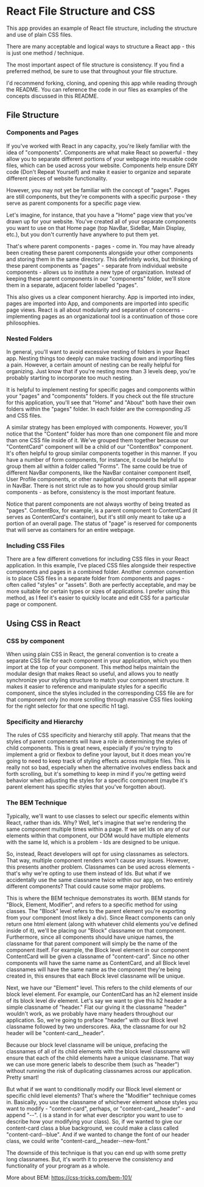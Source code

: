# React File Structure and CSS
 

 This app provides an example of React file structure, including the structure and use of plain CSS files.

 There are many acceptable and logical ways to structure a React app - this is just one method / technique.

The most important aspect of file structure is consistency. If you find a preferred method, be sure to use that throughout your file structure.

I'd recommend forking, cloning, and opening this app while reading through the README. You can reference the code in our files as examples of the concepts discussed in this README.
 
 ## File Structure 
 
 ### Components and Pages
 
If you've worked with React in any capacity, you're likely familiar with the idea of "components". Components are what make React so powerful - they allow you to separate different portions of your webpage into reusable code files, which can be used across your website. Components help ensure DRY code (Don't Repeat Yourself) and make it easier to organize and separate different pieces of website functionality. 
 
However, you may not yet be familiar with the concept of "pages". Pages are still components, but they're components with a specific purpose - they serve as parent components for a specific page view. 

Let's imagine, for instance, that you have a "Home" page view that you've drawn up for your website. You've created all of your separate components you want to use on that Home page (top NavBar, SideBar, Main Display, etc.), but you don't currently have anywhere to put them yet.

That's where parent components - pages - come in. You may have already been creating these parent components alongside your other components and storing them in the same directory. This definitely works, but thinking of these parent components as "pages" - separate from individual website components - allows us to institute a new type of organization. Instead of keeping these parent components in our "components" folder, we'll store them in a separate, adjacent folder labelled "pages".

This also gives us a clear component hierarchy. App is imported into index, pages are imported into App, and components are imported into specific page views. React is all about modularity and separation of concerns - implementing pages as an organizational tool is a continuation of those core philosophies.

### Nested Folders

In general, you'll want to avoid excessive nesting of folders in your React app. Nesting things too deeply can make tracking down and importing files a pain. However, a certain amount of nesting can be really helpful for organizing. Just know that if you're nesting more than 3 levels deep, you're probably starting to incorporate too much nesting.

It is helpful to implement nesting for specific pages and components within your "pages" and "components" folders. If you check out the file structure for this application, you'll see that "Home" and "About" both have their own folders within the "pages" folder. In each folder are the corresponding JS and CSS files.  

A similar strategy has been employed with components. However, you'll notice that the "Content" folder has more than one component file and more than one CSS file inside of it. We've grouped them together because our "ContentCard" component will be a child of our "ContentBox" component. It's often helpful to group similar components together in this manner. If you have a number of form components, for instance, it could be helpful to group them all within a folder called "Forms". The same could be true of different NavBar components, like the NavBar container component itself, User Profile components, or other navigational components that will appear in NavBar. There is not strict rule as to how you should group similar components - as before, consistency is the most important feature. 

Notice that parent components are not always worthy of being treated as "pages". ContentBox, for example, is a parent component to ContentCard (it serves as ContentCard's container), but it's still only meant to take up a portion of an overall page. The status of "page" is reserved for components that will serve as containers for an entire webpage.

### Including CSS Files

There are a few different convetions for including CSS files in your React application. In this example, I've placed CSS files alongside their respective components and pages in a combined folder. Another common convention is to place CSS files in a separate folder from components and pages - often called "styles" or "assets". Both are perfectly acceptable, and may be more suitable for certain types or sizes of applications. I prefer using this method, as I feel it's easier to quickly locate and edit CSS for a particular page or component.

## Using CSS in React

### CSS by component

When using plain CSS in React, the general convention is to create a separate CSS file for each component in your application, which you then import at the top of your component. This method helps maintain the modular design that makes React so useful, and allows you to neatly synchronize your styling structure to match your component structure. It makes it easier to reference and manipulate styles for a specific component, since the styles included in the corresponding CSS file are for that component only (no more scrolling through massive CSS files looking for the right selector for that one specific h1 tag).

### Specificity and Hierarchy
 
The rules of CSS specificity and hierarchy still apply. That means that the styles of parent compenents will have a role in determining the styles of child components. This is great news, especially if you're trying to implement a grid or flexbox to define your layout, but it does mean you're going to need to keep track of styling effects across multiple files. This is really not so bad, especially when the alternative involves endless back and forth scrolling, but it's something to keep in mind if you're getting weird behavior when adjusting the styles for a specific component (maybe it's parent element has specific styles that you've forgotten about).
 
 ### The BEM Technique
 
Typically, we'll want to use classes to select our specific elements within React, rather than ids. Why? Well, let's imagine that we're rendering the same component multiple times within a page. If we set Ids on any of our elements within that component, our DOM would have multiple elements with the same Id, which is a problem - Ids are designed to be unique.
 
So, instead, React developers will opt for using classnames as selectors. That way, multiple component renders won't cause any issues. However, this presents another problem. Classnames can be used across elements - that's why we're opting to use them instead of Ids. But what if we accidentally use the same classname twice within our app, on two entirely different components? That could cause some major problems.

This is where the BEM technique demonstrates its worth. BEM stands for "Block, Element, Modifier", and refers to a specific method for using classes. The "Block" level refers to the parent element you're exporting from your component (most likely a div). Since React components can only return one html element (along with whatever child elements you've defined inside of it), we'll be placing our "Block" classname on that component. Furthermore, since all components should have unique names, the classname for that parent component will simply be the name of the component itself. For example, the Block level element in our component ContentCard will be given a classname of "content-card". Since no other components will have the same name as ContentCard, and all Block level classnames will have the same name as the component they're being created in, this ensures that each Block level classname will be unique.

Next, we have our "Element" level. This refers to the child elements of our block level element. For example, our ContentCard has an h2 element inside of its block level div element. Let's say we want to give this h2 header a simple classname of "header." Flat our giving it the classname "header" wouldn't work, as we probably have many headers throughout our application. So, we're going to preface "header" with our Block level classname followed by two underscores. Aka, the classname for our h2 header will be "content-card__header".

Because our block level classname will be unique, prefacing the classnames of all of its child elements with the block level classname will ensure that each of the child elements have a unique classname. That way we can use more generic labels to describe them (such as "header") without running the risk of duplicating classnames across our application. Pretty smart!

But what if we want to conditionally modify our Block level element or specific child level elements? That's where the "Modifier" technique comes in. Basically, you use the classname of whichever element whose styles you want to modify - "content-card", perhaps, or "content-card__header" - and append "--<modifier-descriptor>". (<modifier-descriptor> is a stand in for what ever descriptor you want to use to describe how your modifying your class). So, if we wanted to give our content-card class a blue background, we could make a class called "content-card--blue". And if we wanted to change the font of our header class, we could write "content-card__header--new-font."
 
The downside of this technique is that you can end up with some pretty long classnames. But, it's worth it to preserve the consistency and functionality of your program as a whole.

More about BEM: https://css-tricks.com/bem-101/
